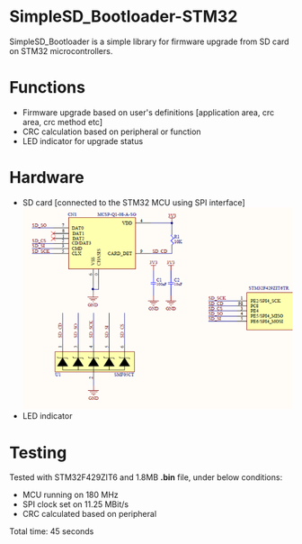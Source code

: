 # SimpleSD_Bootloader-STM32
SimpleSD_Bootloader is a simple library for firmware upgrade from SD card on STM32 microcontrollers. 

# Functions
  - Firmware upgrade based on user's definitions [application area, crc area, crc method etc]
  - CRC calculation based on peripheral or function
  - LED indicator for upgrade status  

# Hardware
  - SD card [connected to the STM32 MCU using SPI interface]
  ![hardware-img](https://github.com/SavKok/SimpleSD_Bootloader-STM32/blob/master/SimpleSD_Assets/SD%20&%20SPI%20interface.png?raw=true)
  - LED indicator 

# Testing
Tested with STM32F429ZIT6 and 1.8MB **.bin** file, under below conditions:
  - MCU running on 180 MHz 
  - SPI clock set on 11.25 MBit/s
  - CRC calculated based on peripheral

Total time: 45 seconds 
